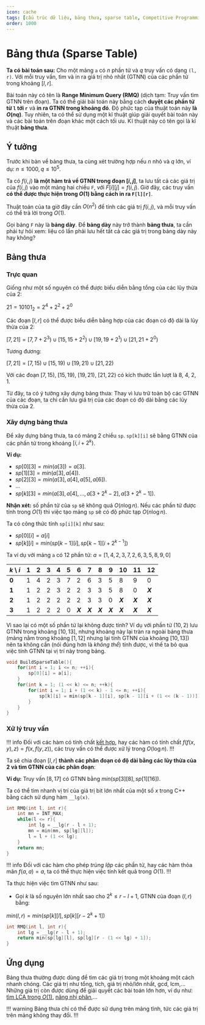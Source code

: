 ```yaml
---
icon: cache
tags: [cấu trúc dữ liệu, bảng thưa, sparse table, Competitive Programming, CP]
order: 1000
---
```

# Bảng thưa (Sparse Table)

**Ta có bài toán sau:** Cho một mảng `a` có $n$ phần tử và $q$ truy vấn có dạng `(l, r)`. Với mỗi truy vấn, tìm và in ra giá trị nhỏ nhất (GTNN) của các phần tử trong khoảng $[l, r]$.

Bài toán này có tên là **Range Minimum Query (RMQ)** (dịch tạm: Truy vấn tìm GTNN trên đoạn). Ta có thể giải bài toán này bằng cách **duyệt các phần tử từ `l` tới `r`** và **in ra GTNN trong khoảng đó**. Độ phức tạp của thuật toán này **là $O(nq)$**. Tuy nhiên, ta có thể sử dụng một kĩ thuật giúp giải quyết bài toán này và các bài toán trên đoạn khác một cách tối ưu. Kĩ thuật này có tên gọi là kĩ thuật **bảng thưa**.

## Ý tưởng

Trước khi bàn về bảng thưa, ta cùng xét trường hợp nếu $n$ nhỏ và $q$ lớn, ví dụ: $n \le 1000, q \le 10^5$. 

Ta có $f(i, j)$ **là một hàm trả về GTNN trong đoạn $[i, j]$**, ta lưu tất cả các giá trị của $f(i, j)$ vào một mảng hai chiều `F`, với $F[i][j] = f(i, j)$. Giờ đây, các truy vấn **có thể được thực hiện trong $O(1)$ bằng cách in ra `F[l][r]`**. 

Thuật toán của ta giờ đây cần $O(n^2)$ để tính các giá trị $f(i, j)$, và mỗi truy vấn có thể trả lời trong $O(1)$.

Gọi bảng `F` này là **bảng dày**. Để **bảng dày** này trở thành **bảng thưa**, ta cần phải tự hỏi xem: liệu có lần phải lưu hết tất cả các giá trị trong bảng dày này hay không?

## Bảng thưa

### Trực quan

Giống như một số nguyên có thể được biểu diễn bằng tổng của các lũy thừa của 2:

$21 = 10101_2 = 2^4 + 2^2 + 2^0$

Các đoạn $[l, r]$ có thể được biểu diễn bằng hợp của các đoạn có độ dài là lũy thừa của 2:

$[7, 21] = [7, 7 + 2^3) \cup [15, 15 + 2^2) \cup [19, 19 + 2^1) \cup [21, 21 + 2^0)$

Tương đương:

$[7, 21] = [7, 15) \cup [15, 19) \cup [19, 21) \cup [21, 22)$

Với các đoạn $[7, 15)$, $[15, 19)$, $[19, 21)$, $[21, 22)$ có kích thước lần lượt là 8, 4, 2, 1.

Từ đây, ta có ý tưởng xây dựng bảng thưa: Thay vì lưu trữ toàn bộ các GTNN của các đoạn, ta chỉ cần lưu giá trị của các đoạn có độ dài bằng các lũy thừa của 2.

### Xây dựng bảng thưa

Để xây dựng bảng thưa, ta có mảng 2 chiều `sp`. `sp[k][i]` sẽ bằng GTNN của các phần tử trong khoảng $[i, i + 2^k)$. 

**Ví dụ:**
- $sp[0][3] = min(a[3]) = a[3]$.
- $sp[1][3] = min(a[3], a[4])$.
- $sp[2][3] = min(a[3], a[4], a[5], a[6])$.
- ...
- $sp[k][3] = min(a[3], a[4], ..., a[3 + 2^k - 2], a[3 + 2^k - 1])$.

**Nhận xét:** số phần tử của `sp` sẽ không quá $O(n\log{n})$. Nếu các phần tử được tính trong $O(1)$ thì việc tạo mảng `sp` sẽ có độ phức tạp $O(n\log{n})$.

Ta có công thức tính `sp[i][k]` như sau: 
- $sp[0][i] = a[i]$
- $sp[k][i] = min(sp[k - 1][i], sp[k - 1][i + 2 ^ {k - 1}])$

Ta ví dụ với mảng `a` có $12$ phần tử: $a = [1, 4, 2, 3, 7, 2, 6, 3, 5, 8, 9, 0]$

|$k$ \ $i$|$1$|$2$|$3$|$4$|$5$|$6$|$7$|$8$|$9$|$10$|$11$|$12$|
|---|---|---|---|---|---|---|---|---|---|---|---|---|
|**$0$**|$1$|$4$|$2$|$3$|$7$|$2$|$6$|$3$|$5$|$8$|$9$|$0$|
|**$1$**|$1$|$2$|$2$|$3$|$2$|$2$|$3$|$3$|$5$|$8$|$0$|**$X$**|
|**$2$**|$1$|$2$|$2$|$2$|$2$|$2$|$3$|$3$|$0$|**$X$**|**$X$**|**$X$**|
|**$3$**|$1$|$2$|$2$|$2$|$0$|**$X$**|**$X$**|**$X$**|**$X$**|**$X$**|**$X$**|**$X$**|

Vì sao lại có một số phần tử lại không được tính? Ví dụ với phần tử $(10, 2)$ lưu GTNN trong khoảng $[10, 13]$, nhưng khoảng này lại tràn ra ngoài bảng thưa (mảng nằm trong khoảng $[1, 12]$ nhưng lại tính GTNN của khoảng $[10, 13]$) nên ta không cần (nói đúng hơn là *không thể*) tính được, vì thế ta bỏ qua việc tính GTNN tại vị trí này trong bảng.

```C++
void BuildSparseTable(){
	for(int i = 1; i <= n; ++i){
		sp[0][i] = a[i];
	}
	for(int k = 1; (1 << k) <= n; ++k){
		for(int i = 1; i + (1 << k) - 1 <= n; ++i){
			sp[k][i] = min(sp[k - 1][i], sp[k - 1][i + (1 << (k - 1))]);
		}
	}
}
```

### Xử lý truy vấn

!!! info
Đối với các hàm có tính chất [kết hợp](https://vi.wikipedia.org/wiki/T%C3%ADnh_k%E1%BA%BFt_h%E1%BB%A3p), hay các hàm có tính chất $f(f(x, y), z) = f(x, f(y, z))$, các truy vấn có thể được xử lý trong $O(\log{n})$.
!!!

Ta sẽ chia đoạn $[l, r]$ **thành các phân đoạn có độ dài bằng các lũy thừa của 2 và tìm GTNN của các phân đoạn**:

**Ví dụ:** Truy vấn $[8, 17]$ có GTNN bằng $min(sp[3][8], sp[1][16])$.

Ta có thể tìm nhanh vị trí của giá trị bit lớn nhất của một số $x$ trong C++ bằng cách sử dụng hàm `__lg(x)`.

```C++
int RMQ(int l, int r){
	int mn = INT_MAX;
	while(l <= r){
		int lg = __lg(r - l + 1);
		mn = min(mn, sp[lg][l]);
		l = l + (1 << lg);
	}
	return mn;
}
```

!!! info
Đối với các hàm cho phép *trùng lặp* các phần tử, hay các hàm thỏa mãn $f(a, a) = a$, ta có thể thực hiện việc tính kết quả trong $O(1)$.
!!!

Ta thực hiện việc tìm GTNN như sau:
- Gọi $k$ là số nguyên lớn nhất sao cho $2^k \le r - l + 1$, GTNN của đoạn $(l, r)$ bằng:

$min(l, r) = min(sp[k][l], sp[k][r - 2 ^ {k} + 1])$

```C++
int RMQ(int l, int r){
	int lg = __lg(r - l + 1);
	return min(sp[lg][l], sp[lg][r - (1 << lg) + 1]);
}
```

## Ứng dụng

Bảng thưa thường được dùng để tìm các giá trị trong một khoảng một cách nhanh chóng. Các giá trị như tổng, tích, giá trị nhỏ/lớn nhất, gcd, lcm,... Những giá trị còn được dùng để giải quyết các bài toán lớn hơn, ví dụ như: [tìm LCA trong $O(1)$](/handbook//graph-theory/lca-rmq.md), [nâng nhị phân](/handbook//graph-theory/binary-lifting.md),...

!!! warning
Bảng thưa chỉ có thể được sử dụng trên mảng tĩnh, tức các giá trị trên mảng không thay đổi. 
!!!